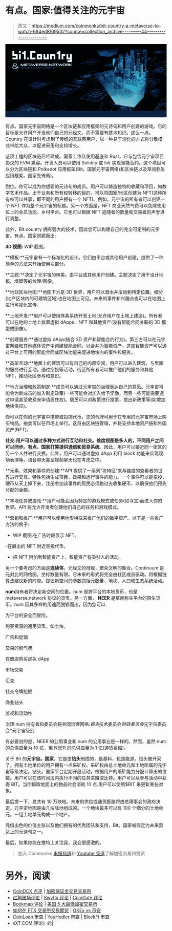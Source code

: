 # 有点。国家:值得关注的元宇宙

> 原文：<https://medium.com/coinmonks/bit-country-a-metaverse-to-watch-684ed8f69532?source=collection_archive---------44----------------------->

![](img/6a5486dce207a5ce878eb3c1f420aa9d.png)

有点。国家元宇宙网络是一个区块链和应用框架的元诗句和用户创建的游戏。它的目标是允许用户开发他们自己的元经文，而不需要有技术知识。这么一点。Country 在设计时考虑到了传统的互联网用户，以一种易于消化的方式将分散模式带给大众，以促进采用和支持增长。

这项工程的区块链已经建成。国家工作队使用基底和 Rust，它与包含元宇宙项目协议的 EVM 兼容。开发人员可以使用 Solidity 或 Ink 实现智能合约。这个项目可以分为区块链和 Polkadot 应用框架(Bit。国家元宇宙网络)和区块链以及草间弥生应用框架。国家先锋网)。

到位。你可以成为你想要的元诗句的成员。用户可以铸造独特的收藏和项目，如数字艺术作品。出于业务和所有权转移的目的，可以将国家/地区创建为 NFT(这种所有权可以共享，即不同的用户拥有一个 NFT)。例如，元宇宙的所有者可以创建一个 NFT 作为整个元宇宙的标题。另一个方面是，NFT 商业天然气费可以免除使用位上的会员功能。乡村平台。它也可以根据 NFT 追随者的数量和交易者的声誉进行调整。

此外，Bit.country 拥有强大的技术，因此您可以构建自己的完全可定制的元宇宙。有点。国家脱颖而出:

**3D 视图:** WIP 截图。

**模板:**元宇宙有一个标准化的设计。它们由平台或其他用户创建，提供了一种简单的方法来开始使用块部分。

**主题:**决定了元宇宙的审美。由平台或其他用户创建。主题决定了用于设计地板、墙壁等的纹理/图像。

**地球区块地图:**地图下方是 3D 世界，用户可以潜水并滚动到特定位置。细分(地产区块内的可建筑区域)也在地图上可见。未来的事件和兴趣点也可以在地图上进行可视化宣传。

**土地开发:**用户可以使用体素系统开发土地(允许用户在土地上建造)。所有者可以在他的土地上放置虚拟 dApps、NFT 和其他资产(没有智能合同关联的 3D 模型或图像)。

**创建服务:**通过虚拟 dApp(结合 3D 资产和智能合约行为)。第三方可以在元宇宙网络和其他媒体资产中创建智能合同，以合并为智能资产。这些智能资产可以通过平台上可用的智能合同或区块功能来促进地块内的事件和服务。

**高架互动:**地面上的建筑可以有自己的内部空间，用户可以进入建筑，与里面的服务进行互动。通过空投等活动，街区所有者可以推广他们的服务和其他 NFT，推动社区参与和意识。

**地方治理和政策制定:**成员可以通过元宇宙的治理表达自己的意愿。元宇宙可能会为新成员的加入制定政策(一些可能会对加入给予奖励，而另一些可能需要通过申请甚至收费来申请居住权)。居民可以对政策进行投票，提出新政策等(如增加地块供应)。

你可以在你的元宇宙中携带或投掷代币。您的令牌可用于在专用的元宇宙市场上购买物品。拍卖可以在市场上举行。这将由区块链管辖，并将支持本地资产链和外国资产(NFT)。

**社交:**用户可以通过多种方式进行互动和社交。维度视图是多人的，不同用户之间可以同步。有点。国家打算提供**通信和贸易系统**。因此，用户可以接近同一街区的另一个人并进行交换。此外，用户可以通过虚拟 dApp 利用 block 功能来实现现场表演等。语音聊天甚至视频聊天也在考虑之中。

**元素、效果和事件的创建:**API 提供了一系列“块特征”来与维度的查看者的世界进行交互。特性包括生成项目、效果和运行事件的能力。一个事件可以是空投，硬币从天上掉下来，注册参加该事件的居民必须跑过去收集硬币，以确保他们预先分配的金额。

**本地任务或游戏:**用户可能会因为特定的游戏模式或任务(如寻宝)而进入你的世界。API 将允许开发者创建他们自己的任务和游戏模式。

**营销和推广:**用户可以使用地形特征来推广他们的数字资产。以下是一些推广方法的例子:

- WIP 截图:在广告时段显示 NFT。

-在展出的 NFT 附近空投代币。

*   把 NFT 附加到智能资产上，智能资产有吸引人的活动。

另一个要考虑的方面是**连续体**，元经文的母舰，繁荣文明的集合。Continuum 是元对比的网格图，坐标数量有限。它未来的形式将完全由社区成员驱动。将根据链算法建议新的时隙。提议新空间的参数包括元数量、地块、人口和生态系统活动。

**num**持有者将决定新空间的位置。num 是跨平台的本地货币，也是 metaverse.network 协议的货币。另一方面， **NEER** 是草间弥生平台的原生货币。num 因其多样的用途而脱颖而出，因为您可以:

为平台的安全而冒险。

购买资源的通用货币。如土块。

广告和促销

交易的燃气费

在商店购买虚拟 dApp

市场交易

汇兑

社交令牌挖掘

商业钻头

监视和流动性

治理:num 持有者和委员会将共同治理网络:*民主*技术委员会*财政委员会*元宇宙委员会*元宇宙级别

有必要说的是，NEER 的公用事业和 num 的公用事业是一样的。然而，虽然 num 的总供应量为 10 亿，但 NEER 的总供应量为 1 亿(通货紧缩)。

关于 Bit 的**元宇宙。国家**，它是由**钻头**制成的，是基料，也是能源。钻头被开采了。拥有土地单位的用户拥有一点采矿权。采矿权由总土地单元和土地所属的元宇宙等级决定。钻头。国家平台定期开展活动，根据用户的采矿能力分配计算出的位数。用户可以在该时间段内执行不同的任务来赚取比特。用户可以从参与活动中获得 BIT。当你抓取地面上的物品时会消耗 10 点.用户可以使用$BIT 来更新某些对象。

最后提一下，总共有 10 万块地。未来的供给或通货膨胀将由总理事会的政府决定。元宇宙地图是由几块陆地组成的。一个地块最多可以有 100 个细分的土地单元。一组土地单元构成一个地产。

凭借出色的价值主张以及他们拥有的优秀团队和支持，Bit。国家被假定为未来雷达上的元诗句之一。

最后，如果你能在推特上关注我，我会很感激的。

> 加入 Coinmonks [电报频道](https://t.me/coincodecap)和 [Youtube 频道](https://www.youtube.com/c/coinmonks/videos)了解加密交易和投资

# 另外，阅读

*   [CoinDCX 点评](/coinmonks/coindcx-review-8444db3621a2) | [加密保证金交易交易所](https://coincodecap.com/crypto-margin-trading-exchanges)
*   [红狗赌场评论](https://coincodecap.com/red-dog-casino-review) | [Swyftx 评论](https://coincodecap.com/swyftx-review) | [CoinGate 评论](https://coincodecap.com/coingate-review)
*   [Bookmap 评论](https://coincodecap.com/bookmap-review-2021-best-trading-software) | [美国 5 大最佳加密交易所](https://coincodecap.com/crypto-exchange-usa)
*   [如何在 FTX 交易所交易期货](https://coincodecap.com/ftx-futures-trading) | [OKEx vs 币安](https://coincodecap.com/okex-vs-binance)
*   [CoinLoan 审查](https://coincodecap.com/coinloan-review) | [YouHodler 审查](/coinmonks/youhodler-4-easy-ways-to-make-money-98969b9689f2) | [BlockFi 审查](https://coincodecap.com/blockfi-review)
*   《XT.COM 评论》的|